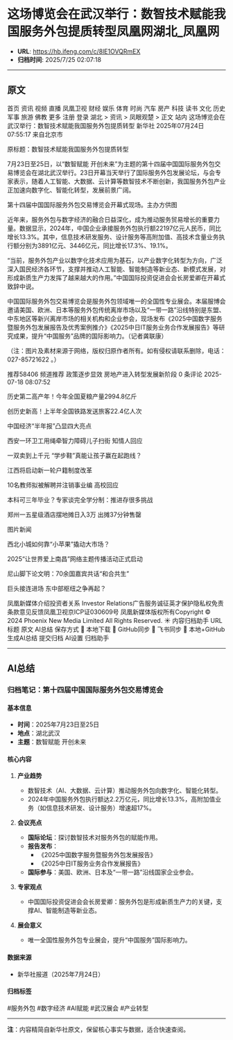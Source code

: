 # 这场博览会在武汉举行：数智技术赋能我国服务外包提质转型凤凰网湖北_凤凰网

- **URL**: https://hb.ifeng.com/c/8lE1OVQRmEX
- **归档时间**: 2025/7/25 02:07:18

---

## 原文

首页
资讯
视频
直播
凤凰卫视
财经
娱乐
体育
时尚
汽车
房产
科技
读书
文化
历史
军事
旅游
佛教
更多
注册
登录
湖北 > 资讯 > 凤眼观楚 > 正文
站内
这场博览会在武汉举行：数智技术赋能我国服务外包提质转型
新华社
2025年07月24日 07:55:17 来自北京市

原标题：数智技术赋能我国服务外包提质转型

7月23日至25日，以“数智赋能 开创未来”为主题的第十四届中国国际服务外包交易博览会在湖北武汉举行。23日开幕当天举行了国际服务外包发展论坛，与会专家表示，随着人工智能、大数据、云计算等数智技术不断创新，我国服务外包产业正加速向数字化、智能化转型，发展前景广阔。

第十四届中国国际服务外包交易博览会开幕式现场。主办方供图

近年来，服务外包与数字经济的融合日益深化，成为推动服务贸易增长的重要力量。数据显示，2024年，中国企业承接服务外包执行额22197亿元人民币，同比增长13.3%。其中，信息技术研发服务、设计服务等高附加值、高技术含量业务执行额分别为3891亿元、3446亿元，同比增长17.3%、19.1%。

“当前，服务外包产业以数字化技术应用为基石，以产业数字化转型为方向，广泛深入国民经济各环节，支撑并推动人工智能、智能制造等新业态、新模式发展，对形成新质生产力发挥了越来越大的作用。”中国国际投资促进会会长房爱卿在开幕式致辞中说。

中国国际服务外包交易博览会是服务外包领域唯一的全国性专业展会。本届服博会邀请美国、欧洲、日本等服务外包传统离岸市场以及“一带一路”沿线特别是东盟、中东地区等新兴离岸市场的相关机构和企业参会，现场发布《2025中国数字服务暨服务外包发展报告及优秀案例推介》《2025中日IT服务业务合作发展报告》等研究成果，提升“中国服务”品牌的国际影响力。（记者龚联康）

（注：图片及素材来源于网络，版权归原作者所有。如有侵权请联系删除，电话：027-85721622 。）

推荐58406
频道推荐
政策逐步显效 房地产进入转型发展新阶段
0
条评论
2025-07-18 08:07:52

历史第二高产年！今年全国夏粮产量2994.8亿斤

创历史新高！上半年全国铁路发送旅客22.4亿人次

中国经济“半年报”凸显四大亮点

西安一环卫工用绳牵智力障碍儿子扫街 知情人回应

一双卖到上千元 “学步鞋”真能让孩子赢在起跑线？

江西将启动新一轮户籍制度改革

10名教师拟被解聘并注销事业编 高校回应

本科可三年毕业？专家谈完全学分制：推进存很多挑战

郑州一五星级酒店摆地摊日入3万 出摊37分钟售罄

图片新闻

西北小城如何靠“小苹果”撬动大市场？

2025“让世界爱上南昌”网络主题传播活动正式启动

尼山脚下论文明：70余国嘉宾共话“和合共生”

巨头接连进场 东中部枢纽之争再起？

凤凰新媒体介绍投资者关系 Investor Relations广告服务诚征英才保护隐私权免责条款意见反馈凤凰卫视京ICP证030609号
凤凰新媒体版权所有Copyright © 2024 Phoenix New Media Limited All Rights Reserved.
☀️
内容归档助手
URL  标题  原文  AI总结  保存方式
💾 本地下载
🐙 GitHub同步
🚀 飞书同步
🔄 本地+GitHub
生成AI总结
提交归档
AI设置
归档助手

---

## AI总结

### 归档笔记：第十四届中国国际服务外包交易博览会

#### 基本信息
- **时间**：2025年7月23日至25日  
- **地点**：湖北武汉  
- **主题**：数智赋能 开创未来  

#### 核心内容
1. **产业趋势**  
   - 数智技术（AI、大数据、云计算）推动服务外包向数字化、智能化转型。  
   - 2024年中国服务外包执行额达2.2万亿元，同比增长13.3%，高附加值业务（如信息技术研发、设计服务）增速超17%。  

2. **会议亮点**  
   - **国际论坛**：探讨数智技术对服务外包的赋能作用。  
   - **报告发布**：  
     - 《2025中国数字服务暨服务外包发展报告》  
     - 《2025中日IT服务业务合作发展报告》  
   - **国际参与**：美国、欧洲、日本及“一带一路”沿线国家企业参会。  

3. **专家观点**  
   - 中国国际投资促进会会长房爱卿：服务外包是形成新质生产力的关键，支撑AI、智能制造等新业态。  

4. **展会意义**  
   - 唯一全国性服务外包专业展会，提升“中国服务”国际影响力。  

#### 数据来源
- 新华社报道（2025年7月24日）  

#### 归档标签
#服务外包 #数字经济 #AI赋能 #武汉展会 #产业转型  

---  
**注**：内容精简自新华社原文，保留核心事实与数据，适合快速查阅。

